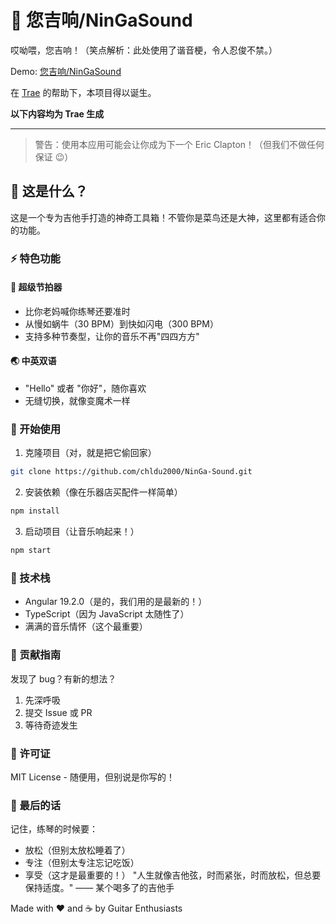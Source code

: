 # 🎸 您吉响/NinGaSound

哎呦喂，您吉响！（笑点解析：此处使用了谐音梗，令人忍俊不禁。）

Demo: [您吉响/NinGaSound](https://chldu2000.github.io/NinGa-Sound/)

在 [Trae](https://www.trae.ai/) 的帮助下，本项目得以诞生。

**以下内容均为 Trae 生成**

---

> 警告：使用本应用可能会让你成为下一个 Eric Clapton！（但我们不做任何保证 😉）

## 🎵 这是什么？

这是一个专为吉他手打造的神奇工具箱！不管你是菜鸟还是大神，这里都有适合你的功能。

### ⚡ 特色功能

#### 🎯 超级节拍器

- 比你老妈喊你练琴还要准时
- 从慢如蜗牛（30 BPM）到快如闪电（300 BPM）
- 支持多种节奏型，让你的音乐不再"四四方方"

#### 🌏 中英双语

- "Hello" 或者 "你好"，随你喜欢
- 无缝切换，就像变魔术一样

### 🚀 开始使用

1. 克隆项目（对，就是把它偷回家）
```bash
git clone https://github.com/chldu2000/NinGa-Sound.git
```

2. 安装依赖（像在乐器店买配件一样简单）
```bash
npm install
 ```

3. 启动项目（让音乐响起来！）
```bash
npm start
 ```

### 🎨 技术栈

- Angular 19.2.0（是的，我们用的是最新的！）
- TypeScript（因为 JavaScript 太随性了）
- 满满的音乐情怀（这个最重要）
  
### 🤝 贡献指南

发现了 bug？有新的想法？

1. 先深呼吸
2. 提交 Issue 或 PR
3. 等待奇迹发生

### 📝 许可证

MIT License - 随便用，但别说是你写的！

### 🎸 最后的话

记住，练琴的时候要：

- 放松（但别太放松睡着了）
- 专注（但别太专注忘记吃饭）
- 享受（这才是最重要的！）
"人生就像吉他弦，时而紧张，时而放松，但总要保持适度。"
—— 某个喝多了的吉他手

Made with ❤️ and ☕ by Guitar Enthusiasts